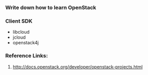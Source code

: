 ### Write down how to learn OpenStack

### Client SDK

- libcloud
- jcloud
- openstack4j


### Reference Links:

1. http://docs.openstack.org/developer/openstack-projects.html
